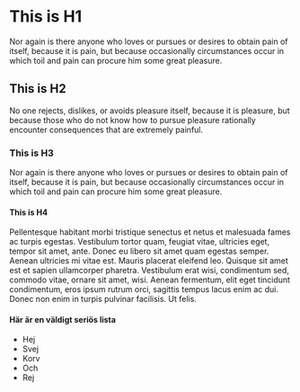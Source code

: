 <h1>This is H1</h1>
<p>
    Nor again is there anyone who loves or pursues or desires to obtain pain of
    itself, because it is pain, but because occasionally circumstances occur in
    which toil and pain can procure him some great pleasure.
</p>

<h2>This is H2</h2>
<p>
    No one rejects, dislikes, or avoids pleasure itself, because it is pleasure,
    but because those who do not know how to pursue pleasure rationally encounter
    consequences that are extremely painful.
</p>

<h3>This is H3</h3>
<p>
    Nor again is there anyone who loves or pursues or desires to obtain pain of
    itself, because it is pain, but because occasionally circumstances occur in
    which toil and pain can procure him some great pleasure.
</p>

<h4>This is H4</h4>
<p>
    Pellentesque habitant morbi tristique senectus et netus et malesuada fames ac turpis
    egestas. Vestibulum tortor quam, feugiat vitae, ultricies eget, tempor sit amet, ante.
    Donec eu libero sit amet quam egestas semper. Aenean ultricies mi vitae est. Mauris
    placerat eleifend leo. Quisque sit amet est et sapien ullamcorper pharetra. Vestibulum
    erat wisi, condimentum sed, commodo vitae, ornare sit amet, wisi. Aenean fermentum,
    elit eget tincidunt condimentum, eros ipsum rutrum orci, sagittis tempus lacus enim ac dui.
    Donec non enim in turpis pulvinar facilisis. Ut felis.
</p>


<h4>Här är en väldigt seriös lista</h4>

<ul>
    <li>Hej</li>
    <li>Svej</li>
    <li>Korv</li>
    <li>Och</li>
    <li>Rej</li>
</ul>

